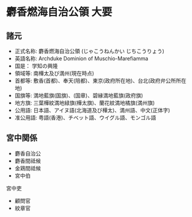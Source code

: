 # 麝香燃海自治公領 大要

## 諸元

- 正式名称: 麝香燃海自治公領 (じゃこうねんかい じちこうりょう)
- 英語名称: Archduke Dominion of Muschio-Marefiamma
- 国是： 学知の興隆
- 領域等: 南樺太及び満州(現在時点)
- 首都等: 敷香(首都)、奉天(陪都)、東京(政府所在地)、台北(政府弁公所所在地)
- 国旗等: 満地藍旗(国旗)、(国章)、碧縁満地藍旗(政府旗)
- 地方旗: 三葉樺紋満地緑旗(樺太旗)、蘭花紋満地橘旗(満州旗)
- 公用語: 日本語、アイヌ語(北海道及び樺太)、満州語、中文(正体字)
- 准公用語: 粤語(香港)、チベット語、ウイグル語、モンゴル語

## 宮中関係

- 麝香自治公
- 麝香間祗候
- 金鶏間祗候
- 宮中伯

宮中吏

- 顧問官
- 紋章官

